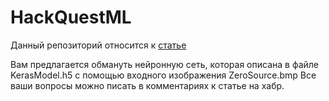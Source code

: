 # HackQuestML

Данный репозиторий относится к [статье](https://habr.com/ru/company/dsec/blog/443164/)

Вам предлагается обмануть нейронную сеть, которая описана в файле KerasModel.h5 с помощью входного изображения ZeroSource.bmp Все ваши вопросы можно писать в комментариях к статье на хабр.

